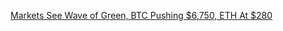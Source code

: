 [Markets See Wave of Green, BTC Pushing $6,750, ETH At $280](https://cointelegraph.com/news/markets-see-wave-of-green-btc-pushing-6-750-eth-at-280)